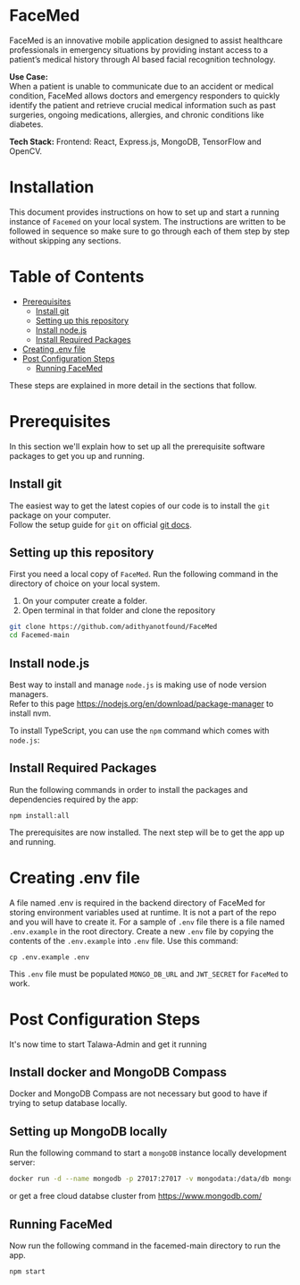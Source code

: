 # FaceMed

FaceMed is an innovative mobile application designed to assist healthcare professionals in emergency situations by providing instant access to a patient’s medical history through AI based facial recognition technology.

**Use Case:**  
When a patient is unable to communicate due to an accident or medical condition, FaceMed allows doctors and emergency responders to quickly identify the patient and retrieve crucial medical information such as past surgeries, ongoing medications, allergies, and chronic conditions like diabetes.

**Tech Stack:**
Frontend: React, Express.js, MongoDB, TensorFlow and OpenCV.

# Installation

This document provides instructions on how to set up and start a running instance of `Facemed` on your local system. The instructions are written to be followed in sequence so make sure to go through each of them step by step without skipping any sections.

# Table of Contents

<!-- toc -->
- [Prerequisites](#prerequisites)
  - [Install git](#install-git)
  - [Setting up this repository](#setting-up-this-repository)
  - [Install node.js](#install-nodejs)
  - [Install Required Packages](#install-required-packages)
- [Creating .env file](#creating-env-file)
- [Post Configuration Steps](#post-configuration-steps)
  - [Running FaceMed](#running-FaceMed)

<!-- tocstop -->

These steps are explained in more detail in the sections that follow.

# Prerequisites

In this section we'll explain how to set up all the prerequisite software packages to get you up and running.

## Install git

The easiest way to get the latest copies of our code is to install the `git` package on your computer. <br/>
Follow the setup guide for `git` on official [git docs](https://git-scm.com/downloads).

## Setting up this repository

First you need a local copy of `FaceMed`. Run the following command in the directory of choice on your local system.

1. On your computer create a folder.
2. Open terminal in that folder and clone the repository

```bash
git clone https://github.com/adithyanotfound/FaceMed
cd Facemed-main
```

## Install node.js

Best way to install and manage `node.js` is making use of node version managers. <br/>
Refer to this page https://nodejs.org/en/download/package-manager to install nvm.

To install TypeScript, you can use the `npm` command which comes with `node.js`:

## Install Required Packages

Run the following commands in order to install the packages and dependencies required by the app:

```
npm install:all
```

The prerequisites are now installed. The next step will be to get the app up and running.

# Creating .env file

A file named .env is required in the backend directory of FaceMed for storing environment variables used at runtime. It is not a part of the repo and you will have to create it. For a sample of `.env` file there is a file named `.env.example` in the root directory. Create a new `.env` file by copying the contents of the `.env.example` into `.env` file. Use this command:

```
cp .env.example .env
```

This `.env` file must be populated `MONGO_DB_URL` and `JWT_SECRET` for `FaceMed` to work.

# Post Configuration Steps

It's now time to start Talawa-Admin and get it running

## Install docker and MongoDB Compass

Docker and MongoDB Compass are not necessary but good to have if trying to setup database locally.

## Setting up MongoDB locally

Run the following command to start a `mongoDB` instance locally development server:

```bash
docker run -d --name mongodb -p 27017:27017 -v mongodata:/data/db mongo
```
or get a free cloud databse cluster from https://www.mongodb.com/

## Running FaceMed

Now run the following command in the facemed-main directory to run the app.

```
npm start
```

<br/>
